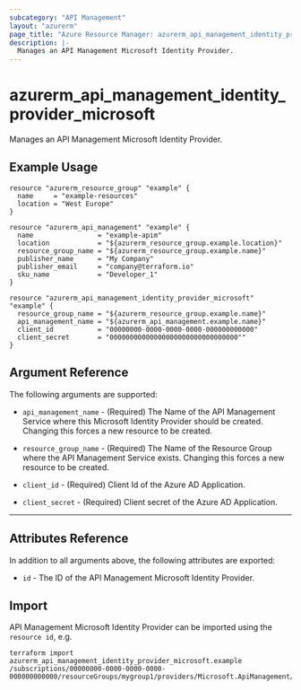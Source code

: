 ```yaml
---
subcategory: "API Management"
layout: "azurerm"
page_title: "Azure Resource Manager: azurerm_api_management_identity_provider_microsoft"
description: |-
  Manages an API Management Microsoft Identity Provider.
---
```


# azurerm_api_management_identity_provider_microsoft

Manages an API Management Microsoft Identity Provider.

## Example Usage

```hcl
resource "azurerm_resource_group" "example" {
  name     = "example-resources"
  location = "West Europe"
}

resource "azurerm_api_management" "example" {
  name                = "example-apim"
  location            = "${azurerm_resource_group.example.location}"
  resource_group_name = "${azurerm_resource_group.example.name}"
  publisher_name      = "My Company"
  publisher_email     = "company@terraform.io"
  sku_name            = "Developer_1"
}

resource "azurerm_api_management_identity_provider_microsoft" "example" {
  resource_group_name = "${azurerm_resource_group.example.name}"
  api_management_name = "${azurerm_api_management.example.name}"
  client_id           = "00000000-0000-0000-0000-000000000000"
  client_secret       = "00000000000000000000000000000000""
}
```

## Argument Reference

The following arguments are supported:

* `api_management_name` - (Required) The Name of the API Management Service where this Microsoft Identity Provider should be created. Changing this forces a new resource to be created.

* `resource_group_name` - (Required) The Name of the Resource Group where the API Management Service exists. Changing this forces a new resource to be created.

* `client_id` - (Required) Client Id of the Azure AD Application.

* `client_secret` - (Required) Client secret of the Azure AD Application.

---

## Attributes Reference

In addition to all arguments above, the following attributes are exported:

* `id` - The ID of the API Management Microsoft Identity Provider.

## Import

API Management Microsoft Identity Provider can be imported using the `resource id`, e.g.

```shell
terraform import azurerm_api_management_identity_provider_microsoft.example /subscriptions/00000000-0000-0000-0000-000000000000/resourceGroups/mygroup1/providers/Microsoft.ApiManagement/service/instance1/identityProviders/microsoft
```
